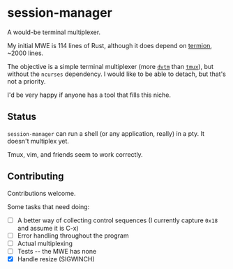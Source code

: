 # session-manager

A would-be terminal multiplexer.

My initial MWE is 114 lines of Rust, although it does depend on [termion](https://gitlab.redox-os.org/redox-os/termion), ~2000 lines.

The objective is a simple terminal multiplexer (more [`dvtm`](https://github.com/martanne/dvtm) than [`tmux`](https://github.com/tmux/tmux)), but without the `ncurses` dependency.
I would like to be able to detach, but that's not a priority.

I'd be very happy if anyone has a tool that fills this niche.


## Status
`session-manager` can run a shell (or any application, really) in a pty.
It doesn't multiplex yet.

Tmux, vim, and friends seem to work correctly.

## Contributing
Contributions welcome.

Some tasks that need doing:
- [ ] A better way of collecting control sequences (I currently capture `0x18` and assume it is C-x)
- [ ] Error handling throughout the program
- [ ] Actual multiplexing
- [ ] Tests -- the MWE has none
- [x] Handle resize (SIGWINCH)
